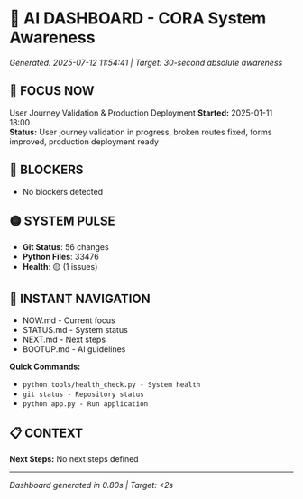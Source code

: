 # 🎯 AI DASHBOARD - CORA System Awareness

*Generated: 2025-07-12 11:54:41 | Target: 30-second absolute awareness*

## 🎯 FOCUS NOW
User Journey Validation & Production Deployment
**Started:** 2025-01-11 18:00  
**Status:** User journey validation in progress, broken routes fixed, forms improved, production deployment ready

## 🚨 BLOCKERS
- No blockers detected

## 🟡 SYSTEM PULSE
- **Git Status**: 56 changes
- **Python Files**: 33476
- **Health**: 🟡 (1 issues)

## 🧭 INSTANT NAVIGATION
- NOW.md - Current focus
- STATUS.md - System status
- NEXT.md - Next steps
- BOOTUP.md - AI guidelines

**Quick Commands:**
- `python tools/health_check.py - System health`
- `git status - Repository status`
- `python app.py - Run application`

## 📋 CONTEXT
**Next Steps:**
No next steps defined

---
*Dashboard generated in 0.80s | Target: <2s*
